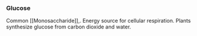 ### Glucose
Common [[Monosaccharide]],. Energy source for cellular respiration. 
Plants synthesize glucose from carbon dioxide and water.